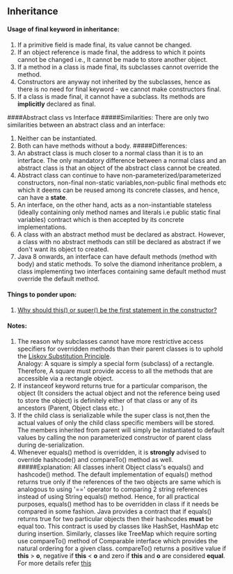 ## Inheritance
#### Usage of final keyword in inheritance:
1. If a primitive field is made final, its value cannot be changed.
2. If an object reference is made final, the address to which it points cannot be changed i.e., It cannot be made to store another object.
3. If a method in a class is made final, its subclasses cannot override the method.
4. Constructors are anyway not inherited by the subclasses, hence as there is no need for final keyword - we cannot make constructors final.
5. If a class is made final, it cannot have a subclass. Its methods are **implicitly** declared as final.  

####Abstract class vs Interface
#####Similarities:
There are only two similarities between an abstract class and an interface:
1. Neither can be instantiated.
2. Both can have methods without a body.
#####Differences:
1. An abstract class is much closer to a normal class than it is to an interface. 
The only mandatory difference between a normal class and an abstract class is that an object of the abstract class cannot be created.
2. Abstract class can continue to have non-parameterized/parameterized constructors, non-final non-static variables,non-public final methods etc which it deems can be reused among its concrete classes, and hence, can have a **state**.
3. An interface, on the other hand, acts as a non-instantiable stateless (ideally containing only method names and literals i.e public static final variables)  contract which is then accepted by its concrete implementations.
4. A class with an abstract method must be declared as abstract. However, a class with no abstract methods can still be declared as abstract if we don't want its object to created.
5. Java 8 onwards, an interface can have default methods (method with body) and static methods. To solve the diamond inheritance problem, a class implementing two interfaces containing same default method must override the default method.
#### Things to ponder upon:
1. [Why should this() or super() be the first statement in the constructor?](https://stackoverflow.com/questions/1168345/why-do-this-and-super-have-to-be-the-first-statement-in-a-constructor)

#### Notes:
1. The reason why subclasses cannot have more restrictive access specifiers for overridden methods than their parent classes is
to uphold the [Liskov Substitution Principle](https://en.wikipedia.org/wiki/Liskov_substitution_principle). 
<br>Analogy: A square is simply a special form (subclass) of a rectangle. Therefore, A square must provide access to all the methods that are accessible via a rectangle object.
2. If instanceof keyword returns true for a particular comparison, the object (It considers the actual object and not the reference being used to store the object) is definitely either of that class or any of its ancestors (Parent, Object class etc. ) 
3. If the child class is serializable while the super class is not,then the actual values of only the child class specific members will be stored. The members inherited from parent will simply be instantiated to default values by calling the non parameterized constructor of parent class during de-serialization.
4. Whenever equals() method is overridden, it is **strongly** advised to override hashcode() and compareTo() method as well.
#####Explanation:
All classes inherit Object class's equals() and hashcode() method. The default implementation of equals() method returns true only if the references of the two objects are same which is analogous
to using '==' operator to comparing 2 string references instead of using String equals() method.
Hence, for all practical purposes, equals() method has to be overridden in class if it needs be compared in some fashion.
Java provides a contract that if equals() returns true for two particular objects then their hashcodes **must** be equal
too. This contract is used by classes like HashSet, HashMap etc during insertion.
Similarly, classes like TreeMap which require sorting use compareTo() method of Comparable interface 
which provides the natural ordering for a given class. compareTo() returns a positive value if **this** > **o**, negative if **this** < **o** and zero if **this** and **o** are considered **equal**.
For more details refer [this](https://prismoskills.appspot.com/lessons/Java/Chapter_03_-_Hashcode_Equals_and_CompareTo.jsp#:~:text=Summary%3A%20All%203%20methods%20%2D%20compareTo,override%2Fchange%20other%20methods%20too.&text=TreeSet%2FTreeMap%20is%20very%20much,the%20internal%20implementation%20is%20concerned.)

     
   

